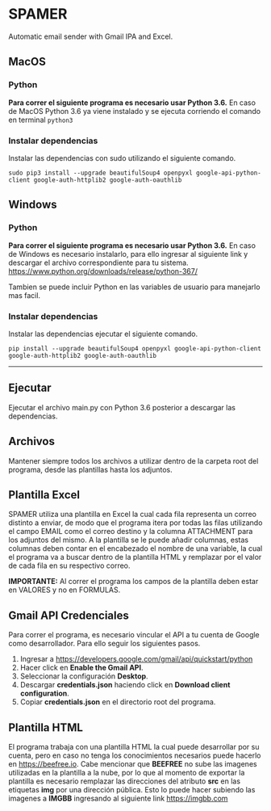 # SPAMER
Automatic email sender with Gmail IPA and Excel.


## MacOS

### Python
**Para correr el siguiente programa es necesario usar Python 3.6.**
En caso de MacOS Python 3.6 ya viene instalado y se ejecuta corriendo el comando en terminal
``` python3 ```

### Instalar dependencias
Instalar las dependencias con sudo utilizando el siguiente comando.

```sudo pip3 install --upgrade beautifulSoup4 openpyxl google-api-python-client google-auth-httplib2 google-auth-oauthlib```


## Windows

### Python
**Para correr el siguiente programa es necesario usar Python 3.6.**
En caso de Windows es necesario instalarlo, para ello ingresar al siguiente link y descargar el archivo correspondiente para tu sistema.
<https://www.python.org/downloads/release/python-367/>

Tambien se puede incluir Python en las variables de usuario para manejarlo mas facil.

### Instalar dependencias
Instalar las dependencias ejecutar el siguiente comando.

```pip install --upgrade beautifulSoup4 openpyxl google-api-python-client google-auth-httplib2 google-auth-oauthlib```

--------

## Ejecutar

Ejecutar el archivo main.py con Python 3.6 posterior a descargar las dependencias.

## Archivos

Mantener siempre todos los archivos a utilizar dentro de la carpeta root del programa, desde las plantillas hasta los adjuntos.

## Plantilla Excel

SPAMER utiliza una plantilla en Excel la cual cada fila representa un correo distinto a enviar, de modo que el programa itera por todas las filas utilizando el campo EMAIL como el correo destino y la columna ATTACHMENT para los adjuntos del mismo.
A la plantilla se le puede añadir columnas, estas columnas deben contar en el encabezado el nombre de una variable, la cual el programa va a buscar dentro de la plantilla HTML y remplazar por el valor de cada fila en su respectivo correo. 

**IMPORTANTE:** Al correr el programa los campos de la plantilla deben estar en VALORES y no en FORMULAS.

## Gmail API Credenciales

Para correr el programa, es necesario vincular el API a tu cuenta de Google como desarrollador. Para ello seguir los siguientes pasos.

1. Ingresar a <https://developers.google.com/gmail/api/quickstart/python>
2. Hacer click en **Enable the Gmail API**.
3. Seleccionar la configuración **Desktop**.
4. Descargar **credentials.json** haciendo click en **Download client configuration**.
5. Copiar **credentials.json** en el directorio root del programa.

## Plantilla HTML

El programa trabaja con una plantilla HTML la cual puede desarrollar por su cuenta, pero en caso no tenga los conocimientos necesarios puede hacerlo en <https://beefree.io>. Cabe mencionar que **BEEFREE** no sube las imagenes utilizadas en la plantilla a la nube, por lo que al momento de exportar la plantilla es necesario remplazar las direcciones del atributo **src** en las etiquetas **img** por una dirección pública. Esto lo puede hacer subiendo las imagenes a **IMGBB** ingresando al siguiente link <https://imgbb.com>



